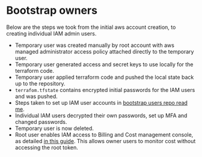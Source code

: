 # Bootstrap owners

Below are the steps we took from the initial aws account creation, to creating individual IAM admin users. 


- Temporary user was created manually by root account with aws managed administrator access policy attached directly to the temporary user.
- Temporary user generated access and secret keys to use locally for the terraform code. 
- Temporary user applied terraform code and pushed the local state back up to the repository.
- `terrafom.tfstate` contains encrypted initial passwords for the IAM users and was pushed.
- Steps taken to set up IAM user accounts in [bootstrap users repo read me](https://github.com/tintulip/bootstrap-users/blob/main/README.md).
- Individual IAM users decrypted their own passwords, set up MFA and changed passwords.
- Temporary user is now deleted.
- Root user enables IAM access to Billing and Cost management console, as detailed [in this guide](https://docs.aws.amazon.com/awsaccountbilling/latest/aboutv2/control-access-billing.html). This allows owner users to monitor cost without accessing the root token.